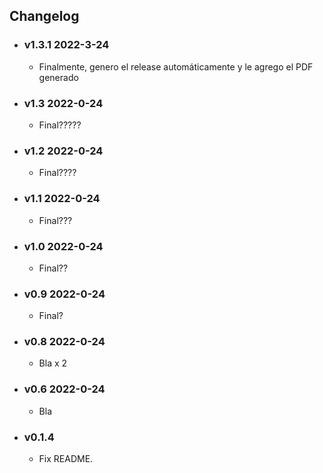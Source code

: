 ## Changelog

<!-- Version start @@ {"version": "v1.3.1", "release": "Final", "shouldCreateRelease": "true"} -->

- ### v1.3.1 2022-3-24

  - Finalmente, genero el release automáticamente y le agrego el PDF generado
  <!-- Version end -->

- ### v1.3 2022-0-24

  - Final?????

- ### v1.2 2022-0-24

  - Final????

- ### v1.1 2022-0-24

  - Final???

- ### v1.0 2022-0-24

  - Final??

- ### v0.9 2022-0-24

  - Final?

- ### v0.8 2022-0-24

  - Bla x 2

- ### v0.6 2022-0-24

  - Bla

- ### v0.1.4

  - Fix README.